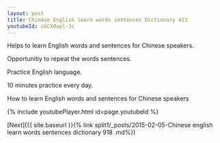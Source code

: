 ```yaml
---
layout: post
title: Chinese English learn words sentences Dictionary 413 
youtubeId: cGCX0vpl-3c
---
```

 
 
Helps to learn English words and sentences for Chinese speakers.

Opportunitiy to repeat the words sentences. 

Practice English language. 
 
10 minutes practice every day. 
 
How to learn English words and sentences for Chinese speakers 
 
{% include youtubePlayer.html id=page.youtubeId %}
 
 
[Next]({{ site.baseurl }}{% link  split1/_posts/2015-02-05-Chinese english learn words sentences dictionary 918 .md%})
 

